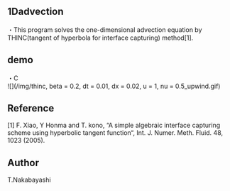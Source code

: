## 1Dadvection

・This program solves the one-dimensional advection equation by THINC(tangent of hyperbola for interface
capturing) method[1].  


## demo
・C  
![](/img/thinc, beta = 0.2, dt = 0.01, dx = 0.02, u = 1, nu = 0.5_upwind.gif)  

## Reference
[1] F. Xiao, Y Honma and T. kono, “A simple algebraic interface capturing scheme using
hyperbolic tangent function“, Int. J. Numer. Meth. Fluid. 48, 1023 (2005).

## Author
T.Nakabayashi
